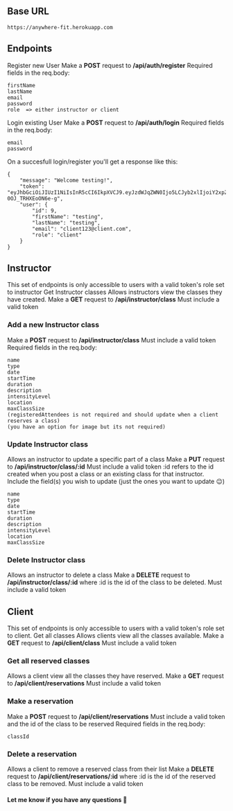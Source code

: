 ## Base URL
``` 
https://anywhere-fit.herokuapp.com
```

## Endpoints
Register new User
Make a **POST** request to **/api/auth/register**
Required fields in the req.body:
```
firstName
lastName
email
password
role  => either instructor or client
```
Login existing User
Make a **POST** request to **/api/auth/login**
Required fields in the req.body:
```
email
password
```
On a succesfull login/register you'll get a response like this:
```
{
    "message": "Welcome testing!",
    "token": "eyJhbGciOiJIUzI1NiIsInR5cCI6IkpXVCJ9.eyJzdWJqZWN0Ijo5LCJyb2xlIjoiY2xpZW50IiwiaWF0IjoxNTkwMzcwMTg5LCJleHAiOjE1OTI5NjIxODl9.xMwyt7HIcTplwnNbyNp_TKNECK-0OJ_TRHXEoON6e-g",
    "user": {
        "id": 9,
        "firstName": "testing",
        "lastName": "testing",
        "email": "client123@client.com",
        "role": "client"
    }
}
```
## Instructor 
This set of endpoints is only accessible to users with a valid token's role set to instructor
Get Instructor classes
Allows instructors view the classes they have created.
Make a **GET** request to **/api/instructor/class**
Must include a valid token

### Add a new Instructor class
Make a **POST** request to **/api/instructor/class**
Must include a valid token
Required fields in the req.body:
```
name
type
date
startTime
duration
description
intensityLevel
location
maxClassSize
(registeredAttendees is not required and should update when a client reserves a class)
(you have an option for image but its not required)
```
### Update Instructor class
Allows an instructor to update a specific part of a class
Make a **PUT** request to **/api/instructor/class/:id**
Must include a valid token
:id refers to the id created when you post a class or an existing class for that instructor.
Include the field(s) you wish to update (just the ones you want to update 😉)
```
name
type
date
startTime
duration
description
intensityLevel
location
maxClassSize
```
### Delete Instructor class
Allows an instructor to delete a class
Make a **DELETE** request to **/api/instructor/class/:id**
where :id is the id of the class to be deleted.
Must include a valid token

## Client 
This set of endpoints is only accessible to users with a valid token's role set to client.
Get all classes
Allows clients view all the classes available.
Make a **GET** request to **/api/client/class**
Must include a valid token

### Get all reserved classes
Allows a client view all the classes they have reserved.
Make a **GET** request to **/api/client/reservations**
Must include a valid token

### Make a reservation
Make a **POST** request to **/api/client/reservations**
Must include a valid token and the id of the class to be reserved
Required fields in the req.body:
```
classId
```
### Delete a reservation
Allows a client to remove a reserved class from their list
Make a **DELETE** request to **/api/client/reservations/:id**
where :id is the id of the reserved class to be removed.
Must include a valid token

#### Let me know if you have any questions 🙂
